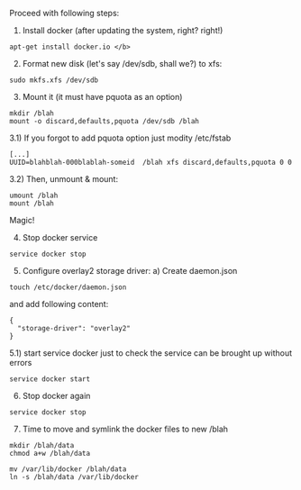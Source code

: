 

Proceed with following steps:


1) Install docker  (after updating the system, right? right!)
```
apt-get install docker.io </b>
```

2) Format new disk  (let's say /dev/sdb, shall we?) to xfs:

```
sudo mkfs.xfs /dev/sdb
```

3) Mount it (it must have pquota as an option)

```
mkdir /blah
mount -o discard,defaults,pquota /dev/sdb /blah
```
3.1) If you forgot to add pquota option just modity /etc/fstab 

```
[...]
UUID=blahblah-000blablah-someid  /blah xfs discard,defaults,pquota 0 0

```

3.2) Then,  unmount & mount:
```
umount /blah
mount /blah

```
Magic!

4) Stop docker service

```
service docker stop
```

5) Configure overlay2 storage driver:
a) Create daemon.json
```
touch /etc/docker/daemon.json
```
and add following content:

```
{
  "storage-driver": "overlay2"
}
```

5.1) start service docker just to check the service can be brought up without errors

```
service docker start 
```

6) Stop docker again

```
service docker stop
```

7) Time to move and symlink the docker files to new /blah

```
mkdir /blah/data
chmod a+w /blah/data
 ```
 
```
mv /var/lib/docker /blah/data
ln -s /blah/data /var/lib/docker
```
